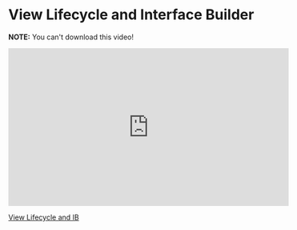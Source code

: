 # View Lifecycle and Interface Builder

**NOTE:** You can't download this video!

<iframe width="560" height="315" src="https://www.youtube.com/embed/B7RVeaRm77c?rel=0&modestbranding=1" frameborder="0" allowfullscreen></iframe><p><a href="https://www.youtube.com/watch?v=B7RVeaRm77c">View Lifecycle and IB</a></p>